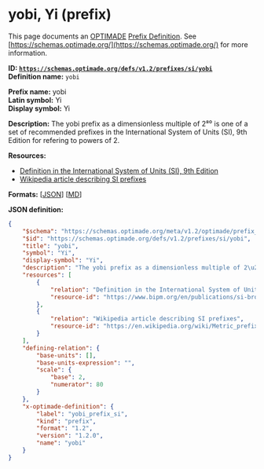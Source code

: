 # yobi, Yi (prefix)

This page documents an [OPTIMADE](https://www.optimade.org/) [Prefix Definition](https://schemas.optimade.org/#definitions). See [https://schemas.optimade.org/](https://schemas.optimade.org/) for more information.

**ID: [`https://schemas.optimade.org/defs/v1.2/prefixes/si/yobi`](https://schemas.optimade.org/defs/v1.2/prefixes/si/yobi.md)**  
**Definition name:** `yobi`

**Prefix name:** yobi  
**Latin symbol:** Yi  
**Display symbol:** Yi  
  
**Description:** The yobi prefix as a dimensionless multiple of 2⁸⁰ is one of a set of recommended prefixes in the International System of Units (SI), 9th Edition for refering to powers of 2.



**Resources:**

- [Definition in the International System of Units (SI), 9th Edition](https://www.bipm.org/en/publications/si-brochure)
- [Wikipedia article describing SI prefixes](https://en.wikipedia.org/wiki/Metric_prefix)


**Formats:** [[JSON](yobi.json)] [[MD](yobi.md)]

**JSON definition:**

``` json
{
    "$schema": "https://schemas.optimade.org/meta/v1.2/optimade/prefix_definition.md",
    "$id": "https://schemas.optimade.org/defs/v1.2/prefixes/si/yobi",
    "title": "yobi",
    "symbol": "Yi",
    "display-symbol": "Yi",
    "description": "The yobi prefix as a dimensionless multiple of 2\u2078\u2070 is one of a set of recommended prefixes in the International System of Units (SI), 9th Edition for refering to powers of 2.",
    "resources": [
        {
            "relation": "Definition in the International System of Units (SI), 9th Edition",
            "resource-id": "https://www.bipm.org/en/publications/si-brochure"
        },
        {
            "relation": "Wikipedia article describing SI prefixes",
            "resource-id": "https://en.wikipedia.org/wiki/Metric_prefix"
        }
    ],
    "defining-relation": {
        "base-units": [],
        "base-units-expression": "",
        "scale": {
            "base": 2,
            "numerator": 80
        }
    },
    "x-optimade-definition": {
        "label": "yobi_prefix_si",
        "kind": "prefix",
        "format": "1.2",
        "version": "1.2.0",
        "name": "yobi"
    }
}
```